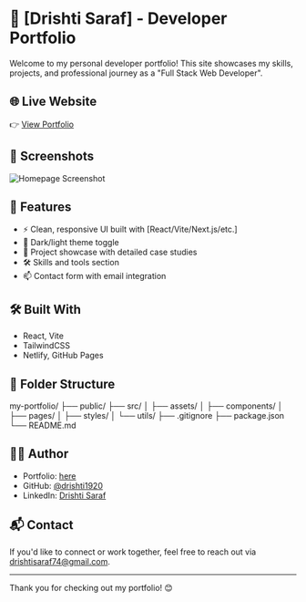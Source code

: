 # 💼 [Drishti Saraf] - Developer Portfolio

Welcome to my personal developer portfolio! This site showcases my skills, projects, and professional journey as a "Full Stack Web Developer".

## 🌐 Live Website

👉 [View Portfolio](https://drishti1920.github.io/portfolio-threejs/)

## 📸 Screenshots

![Homepage Screenshot](images/screenshot.png)

## 🚀 Features

- ⚡ Clean, responsive UI built with [React/Vite/Next.js/etc.]
- 🌙 Dark/light theme toggle
- 🧠 Project showcase with detailed case studies
- 🛠️ Skills and tools section
- 📫 Contact form with email integration

## 🛠️ Built With

- React, Vite
- TailwindCSS
- Netlify, GitHub Pages

## 📁 Folder Structure

my-portfolio/
├── public/
├── src/
│ ├── assets/
│ ├── components/
│ ├── pages/
│ ├── styles/
│ └── utils/
├── .gitignore
├── package.json
└── README.md


## 🧑‍💻 Author

- Portfolio: [here](https://drishti1920.github.io/portfolio-threejs/)
- GitHub: [@drishti1920](https://github.com/drishti1920)
- LinkedIn: [Drishti Saraf](https://www.linkedin.com/in/drishti-saraf)

## 📬 Contact

If you'd like to connect or work together, feel free to reach out via [drishtisaraf74@gmail.com](mailto:drishtisaraf74@gmail.com).

---

Thank you for checking out my portfolio! 😊
